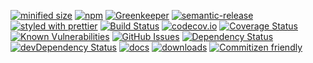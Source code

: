 [![minified size](https://badgen.net/bundlephobia/min/svelte-log-view)](https://bundlephobia.com/result?p=svelte-log-view)
[![npm](https://img.shields.io/npm/v/svelte-log-view.svg)](https://www.npmjs.com/package/svelte-log-view)
[![Greenkeeper](https://badges.greenkeeper.io/arlac77/svelte-log-view.svg)](https://greenkeeper.io/)
[![semantic-release](https://img.shields.io/badge/%20%20%F0%9F%93%A6%F0%9F%9A%80-semantic--release-e10079.svg)](https://github.com/arlac77/svelte-log-view)
[![styled with prettier](https://img.shields.io/badge/styled_with-prettier-ff69b4.svg)](https://github.com/prettier/prettier)
[![Build Status](https://secure.travis-ci.org/arlac77/svelte-log-view.png)](http://travis-ci.org/arlac77/svelte-log-view)
[![codecov.io](http://codecov.io/github/arlac77/svelte-log-view/coverage.svg?branch=master)](http://codecov.io/github/arlac77/svelte-log-view?branch=master)
[![Coverage Status](https://coveralls.io/repos/arlac77/svelte-log-view/badge.svg)](https://coveralls.io/r/arlac77/svelte-log-view)
[![Known Vulnerabilities](https://snyk.io/test/github/arlac77/svelte-log-view/badge.svg)](https://snyk.io/test/github/arlac77/svelte-log-view)
[![GitHub Issues](https://img.shields.io/github/issues/arlac77/svelte-log-view.svg?style=flat-square)](https://github.com/arlac77/svelte-log-view/issues)
[![Dependency Status](https://david-dm.org/arlac77/svelte-log-view.svg)](https://david-dm.org/arlac77/svelte-log-view)
[![devDependency Status](https://david-dm.org/arlac77/svelte-log-view/dev-status.svg)](https://david-dm.org/arlac77/svelte-log-view#info=devDependencies)
[![docs](http://inch-ci.org/github/arlac77/svelte-log-view.svg?branch=master)](http://inch-ci.org/github/arlac77/svelte-log-view)
[![downloads](http://img.shields.io/npm/dm/svelte-log-view.svg?style=flat-square)](https://npmjs.org/package/svelte-log-view)
[![Commitizen friendly](https://img.shields.io/badge/commitizen-friendly-brightgreen.svg)](http://commitizen.github.io/cz-cli/)
